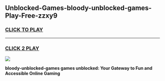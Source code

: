 
## Unblocked-Games-bloody-unblocked-games-Play-Free-zzxy9
<h3>
<a href="https://premium76.site?title=bloody-unblocked-games&ref=10A">CLICK TO PLAY</a></h3>
<hr>

<h3>
<a href="https://premium76.site?title=bloody-unblocked-games&ref=10A">CLICK 2 PLAY</a>
  
</h3>

<a href="https://premium76.site?title=bloody-unblocked-games&ref=10A"><img src="https://clearcache.store/games.png"></a>


**bloody-unblocked-games games unblocked: Your Gateway to Fun and Accessible Online Gaming**
